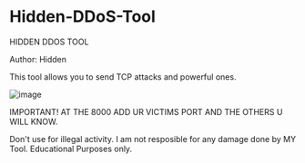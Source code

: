 # Hidden-DDoS-Tool

HIDDEN DDOS TOOL

Author: Hidden

This tool allows you to send TCP attacks and powerful ones.

![image](https://github.com/Jscorpio1611/Hidden-DDoS-Tool/assets/61293169/c4846a30-6fef-4e82-a1c1-0a84a41c5156)

IMPORTANT! AT THE 8000 ADD UR VICTIMS PORT AND THE OTHERS U WILL KNOW.

Don't use for illegal activity. I am not resposible for any damage done by MY Tool. Educational Purposes only. 
